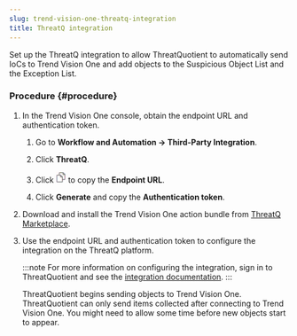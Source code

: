 ```yaml
---
slug: trend-vision-one-threatq-integration
title: ThreatQ integration
---
```


Set up the ThreatQ integration to allow ThreatQuotient to automatically send IoCs to Trend Vision One and add objects to the Suspicious Object List and the Exception List.

### Procedure {#procedure}

1.  In the Trend Vision One console, obtain the endpoint URL and authentication token.

    1.  Go to **Workflow and Automation → Third-Party Integration**.

    2.  Click **ThreatQ**.

    3.  Click ![](/images/dddna_summary_detection_copy=GUID-4DE35BE5-57A5-4919-BF9C-5EC95F9CA8FD=1=en-us=Low.webp) to copy the **Endpoint URL**.

    4.  Click **Generate** and copy the **Authentication token**.

2.  Download and install the Trend Vision One action bundle from [ThreatQ Marketplace](https://marketplace.threatq.com/details/trend-micro-vision-one-action-bundle).

3.  Use the endpoint URL and authentication token to configure the integration on the ThreatQ platform.

    :::note
    For more information on configuring the integration, sign in to ThreatQuotient and see the [integration documentation](https://helpcenter.threatq.com/Integration_Documentation/actions/Trend_Micro_Vision_One_Action_Bundle.htm).
    :::

    ThreatQuotient begins sending objects to Trend Vision One. ThreatQuotient can only send items collected after connecting to Trend Vision One. You might need to allow some time before new objects start to appear.
